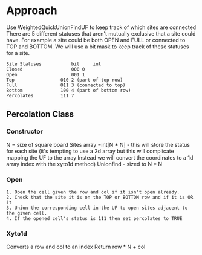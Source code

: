# Approach
Use WeightedQuickUnionFindUF to keep track of which sites are connected
There are 5 different statuses that aren't mutually exclusive that a site could have. For example a site could be both OPEN and FULL or connected to TOP and BOTTOM.
We will use a bit mask to keep track of these statuses for a site. 
```
Site Statuses           bit     int
Closed	                000	0
Open                    001	1
Top     	        010	2 (part of top row)
Full    	        011	3 (connected to top)
Bottom  	        100	4 (part of bottom row)
Percolates      	111	7
```
## Percolation Class
### Constructor
N = size of square board
Sites array =int[N * N] - this will store the status for each site
	(it's tempting to use a 2d array but this will complicate mapping the UF to the array Instead we will convert the coordinates to a 1d array index with the xyto1d method)
Unionfind  - sized to N * N

### Open
	1. Open the cell given the row and col if it isn't open already.
	2. Check that the site it is on the TOP or BOTTOM row and if it is OR it
	3. Union the corresponding cell in the UF to open sites adjacent to the given cell.
	4. If the opened cell's status is 111 then set percolates to TRUE
	
### Xyto1d
Converts a row and col to an index
Return row * N + col
